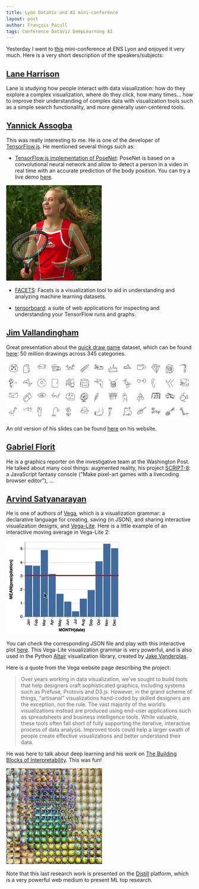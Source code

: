 ```yaml
---
title: Lyon DataVis and AI mini-conference
layout: post
author: François Pacull
tags: Conference DataViz DeepLearning AI
---
```


Yesterday I went to [this](http://data.em-lyon.com/2018/04/26/mini-conference-on-data-visualization-and-ai/) mini-conference at ENS Lyon and enjoyed it very much. Here is a very short description of the speakers/subjects:

## [Lane Harrison](https://web.cs.wpi.edu/~ltharrison/)

Lane is studying how people interact with data visualization: how do they explore a complex visualization, where do they click, how many times... how to improve their understanding of complex data with visualization tools such as a simple search functionality, and more generally user-centered tools.

## [Yannick Assogba](http://clome.info/)

This was really interesting to me. He is one of the developer of [TensorFlow.js](https://js.tensorflow.org/). He mentioned several things such as:

  * [TensorFlow.js implementation of PoseNet](https://github.com/tensorflow/tfjs-models/tree/master/posenet): PoseNet is based on a convolutional neural network and allow to detect a person in a video in real time with an accurate prediction of the body position. You can try a live demo [here](https://storage.googleapis.com/tfjs-models/demos/posenet/camera.html).

 ![](/img/2018-05-18_01/posenet.jpg)

  * [FACETS](https://pair-code.github.io/facets/): Facets is a visualization tool to aid in understanding and analyzing machine learning datasets.

  * [tensorboard](https://www.tensorflow.org/programmers_guide/summaries_and_tensorboard): a suite of web applications for inspecting and understanding your TensorFlow runs and graphs.

## [Jim Vallandingham](http://vallandingham.me/)

Great presentation about the [quick draw game](https://quickdraw.withgoogle.com/#) dataset, which can be found [here](https://github.com/googlecreativelab/quickdraw-dataset): 50 million drawings across 345 categories.

![](/img/2018-05-18_01/qdgame.jpg)

An old version of his slides can be found [here](http://vallandingham.me/quickdraw_talk.html) on his website.

## [Gabriel Florit](https://gabrielflorit.github.io/)

He is a graphics reporter on the investigative team at the Washington Post. He talked about many cool things: augmented reality, his project [SCRIPT-8](https://script-8.github.io/): a JavaScript fantasy console ("Make pixel-art games with a livecoding browser editor"), ...

## [Arvind Satyanarayan](http://arvindsatya.com/)

He is one of authors of [Vega](https://vega.github.io/vega/), which is a visualization grammar: a declarative language for creating, saving (in JSON), and sharing interactive visualization designs, and [Vega-Lite](https://vega.github.io/vega-lite/). Here is a little example of an interactive moving average in Vega-Lite 2:

![](/img/2018-05-18_01/vega_lite_01.gif)

You can check the corresponding JSON file and play with this interactive plot  [here](https://vega.github.io/editor/#/examples/vega-lite/selection_layer_bar_month). This Vega-Lite visualization grammar is very powerful, and is also used in the Python [Altair](https://altair-viz.github.io/) visualization library, created by [Jake Vanderplas](http://www.vanderplas.com).

Here is a quote from the Vega website page describing the project:

> Over years working in data visualization, we’ve sought to build tools that help designers craft sophisticated graphics, including systems such as Prefuse, Protovis and D3.js. However, in the grand scheme of things, “artisanal” visualizations hand-coded by skilled designers are the exception, not the rule. The vast majority of the world’s visualizations instead are produced using end-user applications such as spreadsheets and business intelligence tools. While valuable, these tools often fall short of fully supporting the iterative, interactive process of data analysis. Improved tools could help a larger swath of people create effective visualizations and better understand their data.

He was here to talk about deep learning and his work on [The Building Blocks of Interpretability](https://distill.pub/2018/building-blocks/). This was fun!

![](/img/2018-05-18_01/mixed4d.jpeg)

Note that this last research work is presented on the [Distill](https://distill.pub/) platform, which is a very powerful web medium to present ML top research.
